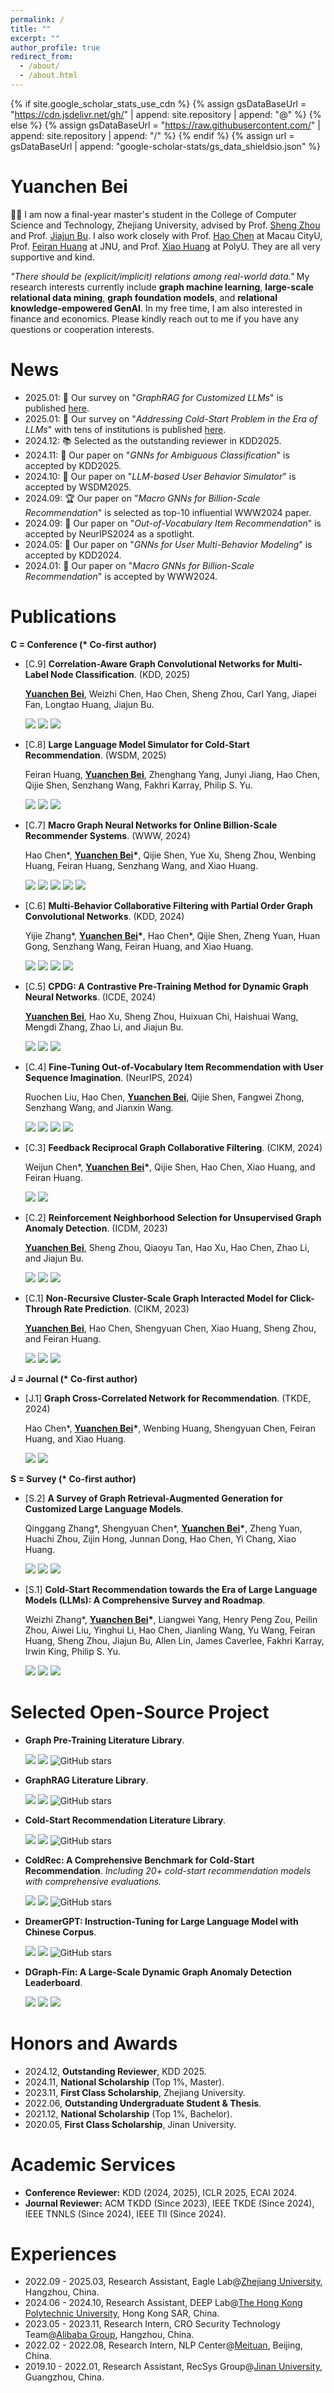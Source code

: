 ```yaml
---
permalink: /
title: ""
excerpt: ""
author_profile: true
redirect_from: 
  - /about/
  - /about.html
---
```


{% if site.google_scholar_stats_use_cdn %}
{% assign gsDataBaseUrl = "https://cdn.jsdelivr.net/gh/" | append: site.repository | append: "@" %}
{% else %}
{% assign gsDataBaseUrl = "https://raw.githubusercontent.com/" | append: site.repository | append: "/" %}
{% endif %}
{% assign url = gsDataBaseUrl | append: "google-scholar-stats/gs_data_shieldsio.json" %}

<span class='anchor' id='about-me'></span>

# Yuanchen Bei
👨‍💻‍ I am now a final-year master's student in the College of Computer Science and Technology, Zhejiang University, advised by Prof. [Sheng Zhou](https://scholar.google.com/citations?user=Ss76nMwAAAAJ) and Prof. [Jiajun Bu](https://scholar.google.com/citations?user=OgZP2okAAAAJ). I also work closely with Prof. [Hao Chen](https://scholar.google.com/citations?user=7oeLWT0AAAAJ) at Macau CityU, Prof. [Feiran Huang](https://scholar.google.com/citations?user=of1vcxsAAAAJ) at JNU, and Prof. [Xiao Huang](https://scholar.google.com/citations?user=Be21PkYAAAAJ) at PolyU. They are all very supportive and kind.

*"There should be (explicit/implicit) relations among real-world data."* My research interests currently include **graph machine learning**, **large-scale relational data mining**, **graph foundation models**, and **relational knowledge-empowered GenAI**. In my free time, I am also interested in finance and economics. Please kindly reach out to me if you have any questions or cooperation interests.

<!--
👨‍💻‍ <font color="#dd0000">I am actively looking for Ph.D. opportunities in Fall 2025, and I sincerely appreciate potential opportunities!</font> 
-->

<span class='anchor' id='-news'></span>

# News
- 2025.01: 📖 Our survey on "*GraphRAG for Customized LLMs*" is published [here](https://arxiv.org/pdf/2501.13958).
- 2025.01: 📖 Our survey on "*Addressing Cold-Start Problem in the Era of LLMs*" with tens of institutions is published [here](https://arxiv.org/pdf/2501.01945).
- 2024.12: 📚 Selected as the outstanding reviewer in KDD2025.
- 2024.11: 🎉 Our paper on "*GNNs for Ambiguous Classification*" is accepted by KDD2025.
- 2024.10: 🎉 Our paper on "*LLM-based User Behavior Simulator*" is accepted by WSDM2025.
- 2024.09: 🏆 Our paper on "*Macro GNNs for Billion-Scale Recommendation*" is selected as top-10 influential WWW2024 paper. 
- 2024.09: 🎉 Our paper on "*Out-of-Vocabulary Item Recommendation*" is accepted by NeurIPS2024 as a spotlight.
- 2024.05: 🎉 Our paper on "*GNNs for User Multi-Behavior Modeling*" is accepted by KDD2024.
- 2024.01: 🎉 Our paper on "*Macro GNNs for Billion-Scale Recommendation*" is accepted by WWW2024.


<span class='anchor' id='-publications'></span>

# Publications 

**C = Conference (\* Co-first author)**

- [C.9] **Correlation-Aware Graph Convolutional Networks for Multi-Label Node Classification**. (KDD, 2025)

  **<u>Yuanchen Bei</u>**, Weizhi Chen, Hao Chen, Sheng Zhou, Carl Yang, Jiapei Fan, Longtao Huang, Jiajun Bu.

  <a href="https://arxiv.org/pdf/2411.17350"><img src="https://img.shields.io/badge/📃 Paper-green.svg"></a> <a href="https://github.com/YuanchenBei/CorGCN"><img src="https://img.shields.io/badge/🖥 Code-yellow.svg"></a> <img src="https://img.shields.io/badge/🌟 GNNs-orange.svg">

- [C.8] **Large Language Model Simulator for Cold-Start Recommendation**. (WSDM, 2025)
  
  Feiran Huang, **<u>Yuanchen Bei</u>**, Zhenghang Yang, Junyi Jiang, Hao Chen, Qijie Shen, Senzhang Wang, Fakhri Karray, Philip S. Yu.

  <a href="https://arxiv.org/pdf/2402.09176v2"><img src="https://img.shields.io/badge/📃 Paper-green.svg"></a> <a href="https://github.com/ColdLLM-Team/ColdLLM-repo"><img src="https://img.shields.io/badge/🖥 Code-yellow.svg"></a>  <img src="https://img.shields.io/badge/🌟 LLMs, Cold Start RecSys-orange.svg">

- [C.7] **Macro Graph Neural Networks for Online Billion-Scale Recommender Systems**. (WWW, 2024) 
  
  Hao Chen\*, **<u>Yuanchen Bei</u>\***, Qijie Shen, Yue Xu, Sheng Zhou, Wenbing Huang, Feiran Huang, Senzhang Wang, and Xiao Huang.

  <img src="https://img.shields.io/badge/🔧 Applied in Alibaba Taobao-blue.svg">
  <a href="https://www.paperdigest.org/2024/09/most-influential-www-papers-2024-09/"><img src="https://img.shields.io/badge/🔥 Top 10 Influential Paper in WWW2024-red.svg"></a> 
  <a href="https://dl.acm.org/doi/10.1145/3589334.3645517"><img src="https://img.shields.io/badge/📃 Paper-green.svg"></a>
  <a href="https://github.com/YuanchenBei/MacGNN"><img src="https://img.shields.io/badge/🖥 Code-yellow.svg"></a>
  <img src="https://img.shields.io/badge/🌟 GNNs, Large Scale RecSys-orange.svg">
  

- [C.6] **Multi-Behavior Collaborative Filtering with Partial Order Graph Convolutional Networks**. (KDD, 2024) 
  
  Yijie Zhang\*, **<u>Yuanchen Bei</u>\***, Hao Chen\*, Qijie Shen, Zheng Yuan, Huan Gong, Senzhang Wang, Feiran Huang, and Xiao Huang.

  <img src="https://img.shields.io/badge/🔧 Applied in Alibaba Taobao-blue.svg">
  <a href="https://dl.acm.org/doi/abs/10.1145/3637528.3671569"><img src="https://img.shields.io/badge/📃 Paper-green.svg"></a>
  <a href="https://github.com/Wings236/POGCN"><img src="https://img.shields.io/badge/🖥 Code-yellow.svg"></a>
  <img src="https://img.shields.io/badge/🌟 GNNs, RecSys-orange.svg">

- [C.5] **CPDG: A Contrastive Pre-Training Method for Dynamic Graph Neural Networks**. (ICDE, 2024) 
  
  **<u>Yuanchen Bei</u>**, Hao Xu, Sheng Zhou, Huixuan Chi, Haishuai Wang, Mengdi Zhang, Zhao Li, and Jiajun Bu.

  <a href="https://ieeexplore.ieee.org/abstract/document/10598011"><img src="https://img.shields.io/badge/📃 Paper-green.svg"></a> <a href="https://github.com/YuanchenBei/CPDG"><img src="https://img.shields.io/badge/🖥 Code-yellow.svg"></a> <img src="https://img.shields.io/badge/🌟 Dynamic Graph Pretraining-orange.svg">

- [C.4] **Fine-Tuning Out-of-Vocabulary Item Recommendation with User Sequence Imagination**. (NeurIPS, 2024)
  
  Ruochen Liu, Hao Chen, **<u>Yuanchen Bei</u>**, Qijie Shen, Fangwei Zhong, Senzhang Wang, and Jianxin Wang.

  <a href="https://nips.cc/virtual/2024/poster/95688"><img src="https://img.shields.io/badge/🔥 Spotlight Paper in NeurIPS2024-red.svg"></a> <a href="https://nips.cc/virtual/2024/poster/95688"><img src="https://img.shields.io/badge/📃 Paper-green.svg"></a> <a href="https://github.com/Ruochen1003/USIM"><img src="https://img.shields.io/badge/🖥 Code-yellow.svg"></a> <img src="https://img.shields.io/badge/🌟 RL, Cold Start RecSys-orange.svg">

- [C.3] **Feedback Reciprocal Graph Collaborative Filtering**. (CIKM, 2024) 
  
  Weijun Chen\*, **<u>Yuanchen Bei</u>\***, Qijie Shen, Hao Chen, Xiao Huang, and Feiran Huang.

  <a href="https://dl.acm.org/doi/10.1145/3627673.3680015"><img src="https://img.shields.io/badge/📃 Paper-green.svg"></a> <img src="https://img.shields.io/badge/🌟 GNNs, RecSys-orange.svg">

- [C.2] **Reinforcement Neighborhood Selection for Unsupervised Graph Anomaly Detection**. (ICDM, 2023) 
  
  **<u>Yuanchen Bei</u>**, Sheng Zhou, Qiaoyu Tan, Hao Xu, Hao Chen, Zhao Li, and Jiajun Bu.

  <a href="https://ieeexplore.ieee.org/abstract/document/10415759"><img src="https://img.shields.io/badge/📃 Paper-green.svg"></a> <a href="https://github.com/YuanchenBei/RAND"><img src="https://img.shields.io/badge/🖥 Code-yellow.svg"></a> <img src="https://img.shields.io/badge/🌟 Graph Anomaly Detection-orange.svg">
  
- [C.1] **Non-Recursive Cluster-Scale Graph Interacted Model for Click-Through Rate Prediction**. (CIKM, 2023) 
  
  **<u>Yuanchen Bei</u>**, Hao Chen, Shengyuan Chen, Xiao Huang, Sheng Zhou, and Feiran Huang.

  <a href="https://dl.acm.org/doi/10.1145/3583780.3615180"><img src="https://img.shields.io/badge/📃 Paper-green.svg"></a> <a href="https://github.com/YuanchenBei/NRCGI"><img src="https://img.shields.io/badge/🖥 Code-yellow.svg"></a> <img src="https://img.shields.io/badge/🌟 GNNs, RecSys-orange.svg">

**J = Journal (\* Co-first author)**

- [J.1] **Graph Cross-Correlated Network for Recommendation**. (TKDE, 2024)

  Hao Chen\*, **<u>Yuanchen Bei</u>\***, Wenbing Huang, Shengyuan Chen, Feiran Huang, and Xiao Huang.

  <a href="https://arxiv.org/pdf/2411.01182"><img src="https://img.shields.io/badge/📃 Paper-green.svg"></a> <img src="https://img.shields.io/badge/🌟 GNNs, RecSys-orange.svg">


**S = Survey (\* Co-first author)**

- [S.2] **A Survey of Graph Retrieval-Augmented Generation for Customized Large Language Models**.
  
  Qinggang Zhang\*, Shengyuan Chen\*, **<u>Yuanchen Bei</u>\***, Zheng Yuan, Huachi Zhou, Zijin Hong, Junnan Dong, Hao Chen, Yi Chang, Xiao Huang.

  <a href="https://arxiv.org/pdf/2501.13958"><img src="https://img.shields.io/badge/📃 Paper-green.svg"></a> <a href="https://github.com/DEEP-PolyU/Awesome-GraphRAG"><img src="https://img.shields.io/badge/📚 Library-yellow.svg"></a> <img src="https://img.shields.io/badge/🌟 GraphRAG, LLMs, Survey-orange.svg">

- [S.1] **Cold-Start Recommendation towards the Era of Large Language Models (LLMs): A Comprehensive Survey and Roadmap**.
  
  Weizhi Zhang\*, **<u>Yuanchen Bei</u>\***, Liangwei Yang, Henry Peng Zou, Peilin Zhou, Aiwei Liu, Yinghui Li, Hao Chen, Jianling Wang, Yu Wang, Feiran Huang, Sheng Zhou, Jiajun Bu, Allen Lin, James Caverlee, Fakhri Karray, Irwin King, Philip S. Yu.
  
  <a href="https://arxiv.org/pdf/2501.01945"><img src="https://img.shields.io/badge/📃 Paper-green.svg"></a> <a href="https://github.com/YuanchenBei/Awesome-Cold-Start-Recommendation"><img src="https://img.shields.io/badge/📚 Library-yellow.svg"></a> <img src="https://img.shields.io/badge/🌟 Cold Start RecSys, LLMs, Survey-orange.svg">

<!--
**I = In submission**

- [I.4] **Revisiting the Message Passing in Heterophilous Graph Neural Networks**.
  
  Zhuonan Zheng, **<u>Yuanchen Bei</u>**, Sheng Zhou, Yao Ma, Ming Gu, Hongjia Xu, Chengyu Lai, Jiawei Chen, and Jiajun Bu.

  <a href="https://arxiv.org/pdf/2405.17768"><img src="https://img.shields.io/badge/📃 Paper-green.svg"></a> <a href="https://github.com/zfx233/CMGNN"><img src="https://img.shields.io/badge/🖥 Code-yellow.svg"></a> <img src="https://img.shields.io/badge/🌟 GNNs, Heterophily-orange.svg">

- [I.3] **CLR-Bench: Evaluating Large Language Models in College-level Reasoning**.
  
  Junnan Dong, Zijin Hong, **<u>Yuanchen Bei</u>**, Feiran Huang, Xinrun Wang, Xiao Huang.

  <a href="https://arxiv.org/pdf/2410.17558"><img src="https://img.shields.io/badge/📃 Paper-green.svg"></a> <a href="https://clr-bench.github.io/"><img src="https://img.shields.io/badge/🖥 Benchmark-yellow.svg"></a> <img src="https://img.shields.io/badge/🌟 LLMs, Benchmark-orange.svg">


- [I.2] **Better Late Than Never: Formulating and Benchmarking Recommendation Editing**.
  
  Chengyu Lai, Sheng Zhou, Zhimeng Jiang, Qiaoyu Tan, **<u>Yuanchen Bei</u>**, Jiawei Chen, Ningyu Zhang, and Jiajun Bu.

  <a href="https://arxiv.org/pdf/2406.04553"><img src="https://img.shields.io/badge/📃 Paper-green.svg"></a> <a href="https://github.com/cycl2018/Recommendation-Editing"><img src="https://img.shields.io/badge/🖥 Code-yellow.svg"></a> <img src="https://img.shields.io/badge/🌟 RecSys Editing, Benchmark-orange.svg">

- [I.1] **Guarding Graph Neural Networks for Unsupervised Graph Anomaly Detection**.

  **<u>Yuanchen Bei</u>**, Sheng Zhou, Jinke Shi, Yao Ma, Haishuai Wang, and Jiajun Bu.

  <a href="https://arxiv.org/pdf/2404.16366"><img src="https://img.shields.io/badge/📃 Paper-green.svg"></a> <img src="https://img.shields.io/badge/🌟 Graph Anomaly Detection-orange.svg">


**Workshop Papers:**
- **Alleviating Behavior Data Imbalance for Multi-Behavior Graph Collaborative Filtering**. (IWLKG@ICDM, 2023)

  Yijie Zhang, **<u>Yuanchen Bei</u>**, Shiqi Yang, Hao Chen, Zhiqing Li, Lijia Chen, and Feiran Huang.

  <a href="https://ieeexplore.ieee.org/abstract/document/10411514"><img src="https://img.shields.io/badge/📃 Paper-green.svg"></a> <img src="https://img.shields.io/badge/🌟 GNNs, RecSys-orange.svg">

- **Modeling Spatiotemporal Periodicity and Collaborative Signal for Local-Life Service Recommendation**. (KDAH@CIKM, 2023)

  Huixuan Chi, Hao Xu, Mengya Liu, **<u>Yuanchen Bei</u>**, Sheng Zhou, Danyang Liu, and Mengdi Zhang.

  <a href="https://arxiv.org/pdf/2309.12565.pdf"><img src="https://img.shields.io/badge/📃 Paper-green.svg"></a> <img src="https://img.shields.io/badge/🌟 GNNs, RecSys-orange.svg">

- **Flattened Graph Convolutional Networks For Recommendation**. (DLP@KDD, 2022)
  
  Yue Xu, Hao Chen, Zengde Deng, **<u>Yuanchen Bei</u>**, and Feiran Huang.

  <a href="https://arxiv.org/pdf/2210.07769.pdf"><img src="https://img.shields.io/badge/📃 Paper-green.svg"></a> <img src="https://img.shields.io/badge/🌟 GNNs, RecSys-orange.svg">

**Patents:**

- **Text Sentiment Analysis Method Based on Multi-Level Graph Pooling**. (US Patent, No. 11,687,728, 2023)

  Feiran Huang, Zhiquan Liu, and **<u>Yuanchen Bei</u>**.

- **Social Recommendation Method Based on Multi-Feature Heterogeneous Graph Neural Networks**. (US Patent, No. 11,631,147, 2023)

  Feiran Huang, Guan Liu, and **<u>Yuanchen Bei</u>**.
-->


# Selected Open-Source Project
- **Graph Pre-Training Literature Library**.
   
  <a href="https://github.com/YuanchenBei/Awesome-Pretraining-for-Graph-Neural-Networks"><img src="https://img.shields.io/badge/📚 Library-yellow.svg"></a> <img src="https://img.shields.io/badge/🌟 GNNs, Pretraining-orange.svg"> ![GitHub stars](https://img.shields.io/github/stars/YuanchenBei/Awesome-Pretraining-for-Graph-Neural-Networks) 

- **GraphRAG Literature Library**.
  
  <a href="https://github.com/DEEP-PolyU/Awesome-GraphRAG"><img src="https://img.shields.io/badge/📚 Library-yellow.svg"></a> <img src="https://img.shields.io/badge/🌟 GraphRAG, LLMs-orange.svg"> ![GitHub stars](https://img.shields.io/github/stars/DEEP-PolyU/Awesome-GraphRAG)

- **Cold-Start Recommendation Literature Library**.
  
  <a href="https://github.com/YuanchenBei/Awesome-Cold-Start-Recommendation"><img src="https://img.shields.io/badge/📚 Library-yellow.svg"></a> <img src="https://img.shields.io/badge/🌟 Cold Start RecSys-orange.svg"> ![GitHub stars](https://img.shields.io/github/stars/YuanchenBei/Awesome-Cold-Start-Recommendation)

- **ColdRec: A Comprehensive Benchmark for Cold-Start Recommendation**. *Including 20+ cold-start recommendation models with comprehensive evaluations.*
  
  <a href="https://github.com/YuanchenBei/ColdRec"><img src="https://img.shields.io/badge/🖥 Code-yellow.svg"></a> <img src="https://img.shields.io/badge/🌟 Cold Start RecSys, Benchmark-orange.svg"> ![GitHub stars](https://img.shields.io/github/stars/YuanchenBei/ColdRec)
  
- **DreamerGPT: Instruction-Tuning for Large Language Model with Chinese Corpus**.
  
  <a href="https://github.com/DreamerGPT/DreamerGPT"><img src="https://img.shields.io/badge/🖥 Code-yellow.svg"></a> <img src="https://img.shields.io/badge/🌟 LLMs, Instruction Tuning-orange.svg"> ![GitHub stars](https://img.shields.io/github/stars/DreamerGPT/DreamerGPT)

- **DGraph-Fin: A Large-Scale Dynamic Graph Anomaly Detection Leaderboard**.
  
  <a href="https://dgraph.xinye.com/leaderboards/dgraphfin"><img src="https://img.shields.io/badge/🥈 Top 2 Solution-red.svg"></a> <a href="https://github.com/YuanchenBei/GraphTransformer-DGraphFin"><img src="https://img.shields.io/badge/🖥 Code-yellow.svg"></a> <img src="https://img.shields.io/badge/🌟 Graph Anomaly Detection-orange.svg">


<span class='anchor' id='-honors-and-awards'></span>

# Honors and Awards
- 2024.12, **Outstanding Reviewer**, KDD 2025. 
- 2024.11, **National Scholarship** (Top 1%, Master).
- 2023.11, **First Class Scholarship**, Zhejiang University.
- 2022.06, **Outstanding Undergraduate Student & Thesis**.
- 2021.12, **National Scholarship** (Top 1%, Bachelor).
- 2020.05, **First Class Scholarship**, Jinan University.


<span class='anchor' id='-educations'></span>

<!--# 📖 Educations-->
<!-- - *2022.09 - 2025.03 (expected)*, Master, [Zhejiang University](https://www.zju.edu.cn/english/), Hangzhou, China.-->
<!-- - *2018.09 - 2022.06*, Undergraduate, [Jinan University](https://english.jnu.edu.cn/), Guangzhou, China.-->


<span class='anchor' id='-academic-services'></span>

# Academic Services
- **Conference Reviewer:** KDD (2024, 2025), ICLR 2025, ECAI 2024.
- **Journal Reviewer:** ACM TKDD (Since 2023), IEEE TKDE (Since 2024), IEEE TNNLS (Since 2024), IEEE TII (Since 2024).


<span class='anchor' id='-experiences'></span>

# Experiences
- 2022.09 - 2025.03, Research Assistant, Eagle Lab@[Zhejiang University](https://www.zju.edu.cn/english/), Hangzhou, China.
- 2024.06 - 2024.10, Research Assistant, DEEP Lab@[The Hong Kong Polytechnic University](https://www.polyu.edu.hk/), Hong Kong SAR, China.
- 2023.05 - 2023.11, Research Intern, CRO Security Technology Team@[Alibaba Group](https://www.alibabagroup.com/en-US), Hangzhou, China.
- 2022.02 - 2022.08, Research Intern, NLP Center@[Meituan](https://www.meituan.com/en-US/about-us), Beijing, China.
- 2019.10 - 2022.01, Research Assistant, RecSys Group@[Jinan University](https://english.jnu.edu.cn/), Guangzhou, China.

<br>

<style>
  .view_map {
    position: relative;
    width: 300px; /* 设置Clustermap的宽度 */
    height: 300px; /* 设置Clustermap的高度 */
    margin: auto; /* 使容器在页面中居中 */
    overflow: hidden; /* 防止内容溢出 */
  }
  /* 由于Clustermap是通过JavaScript插入的，我们可以通过其id选择器来设置样式 */
  #clustrmaps {
    position: absolute;
    top: 50%;
    left: 50%;
    transform: translate(-50%, -50%);
    width: 100%; /* 设置Clustermap的宽度 */
    height: 100%; /* 设置Clustermap的高度 */
  }
</style>

<div class="view_map">
  <script type='text/javascript' id='clustrmaps' src='//cdn.clustrmaps.com/map_v2.js?cl=ffffff&w=a&t=tt&d=E60zzjtnPC8oHVWucMY0taRLS2AF5THX_Xmr-TES7RU&co=227fc1'></script>
</div>
